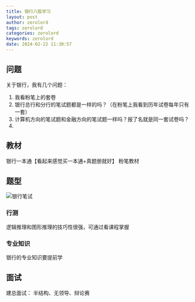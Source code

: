 ```yaml
---
title: 银行八股学习
layout: post
author: zerolord
tags: zerolord
categories: zerolord
keywords: zerolord
date: 2024-02-22 11:30:57
---
```


## 问题
关于银行，我有几个问题：
1. 我看粉笔上的套卷
2. 银行总行和分行的笔试题都是一样的吗？（在粉笔上我看到历年试卷每年只有一套）
3. 计算机方向的笔试题和金融方向的笔试题一样吗？报了名就是同一套试卷吗？
4. 

## 教材
银行一本通【看起来感觉买一本通+真题册就好】
粉笔教材

## 题型
![银行笔试](银行笔试.png)

### 行测
逻辑推理和图形推理的技巧性很强，可通过看课程掌握

### 专业知识
银行的专业知识要提前学

## 面试

建总面试：
半结构、无领导、辩论赛
